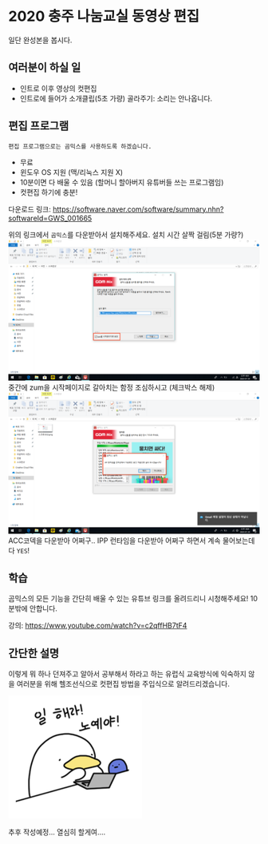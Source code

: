 # 2020 충주 나눔교실 동영상 편집

일단 완성본을 봅시다.

## 여러분이 하실 일

* 인트로 이후 영상의 컷편집
* 인트로에 들어가 소개클립(5초 가량) 골라주기: 소리는 안나옵니다.

## 편집 프로그램

```
편집 프로그램으로는 곰믹스를 사용하도록 하겠습니다.
```

* 무료
* 윈도우 OS 지원 (맥/리눅스 지원 X)
* 10분이면 다 배울 수 있음 (할머니 할아버지 유튜버들 쓰는 프로그램임)
* 컷편집 하기에 충분!

다운로드 링크: <https://software.naver.com/software/summary.nhn?softwareId=GWS_001665>

위의 링크에서 `곰믹스`를 다운받아서 설치해주세요. 설치 시간 살짝 걸림(5분 가량?)
![Install_1.png](Install_1.png)
중간에 zum을 시작페이지로 갈아치는 함정 조심하시고 (체크박스 해제)
![Install_2.png](Install_2.png)
ACC코덱을 다운받아 어쩌구.. IPP 런타임을 다운받아 어쩌구 하면서 계속 물어보는데 다 `YES`!

## 학습

곰믹스의 모든 기능을 간단히 배울 수 있는 유튜브 링크를 올려드리니 시청해주세요! 10분밖에 안합니다.

강의: <https://www.youtube.com/watch?v=c2qffHB7tF4>

## 간단한 설명

이렇게 뭐 하나 던져주고 알아서 공부해서 하라고 하는 유럽식 교육방식에 익숙하지 않을 여러분을 위해 헬조선식으로 컷편집 방법을 주입식으로 알려드리겠습니다.

![ESTJ.png](ESTJ.png)

추후 작성예정... 열심히 할게여....